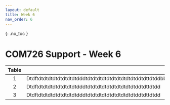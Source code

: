 ```yaml
---
layout: default
title: Week 6
nav_order: 6
---
```

{: .no_toc }

# COM726 Support - Week 6



| Table |                                                              |
| :--: | ------------------------------------------------------------ |
|  1   | Dtdftdtdtdtdtdtdtdtdtdddtdtdtdtdtdtdtdtdtdtdtddtdttdtddbbbbbbbbbbbbbbbbbbbbbb |
|  2   | Dtdftdtdtdtdtdtdtdtdtdddtdtdtdtdtdtdtdtdtdtdtddtdttdtdd      |
|  3   | Dtdftdtdtdtdtdtdtdtdtdddtdtdtdtdtdtdtdtdtdtdtddtdttdtdd      |

